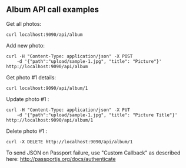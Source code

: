 Album API call examples
---------


Get all photos:

```
curl localhost:9090/api/album
```

Add new photo:
```
curl -H "Content-Type: application/json" -X POST
    -d '{"path":"upload/sample-1.jpg", "title": "Picture"}' http://localhost:9090/api/album
```

Get photo #1 details:
```
curl localhost:9090/api/album/1
```

Update photo #1 :
```
curl -H "Content-Type: application/json" -X PUT
    -d '{"path":"upload/sample-1.jpg", "title": "Picture Title"}' http://localhost:9090/api/album/1
```

Delete photo #1 :
```
curl -X DELETE http://localhost:9090/api/album/1
```


To send JSON on Passport failure, use "Custom Callback" as described here:
http://passportjs.org/docs/authenticate
